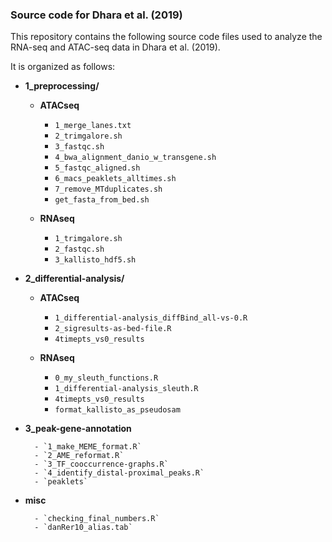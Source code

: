 ### Source code for Dhara et al. (2019)

This repository contains the following source code files used to analyze the RNA-seq and ATAC-seq data in Dhara et al. (2019).

It is organized as follows:

- **1_preprocessing/**
    - **ATACseq**

        - `1_merge_lanes.txt` 
        - `2_trimgalore.sh`
        - `3_fastqc.sh`
        - `4_bwa_alignment_danio_w_transgene.sh`
        - `5_fastqc_aligned.sh`
        - `6_macs_peaklets_alltimes.sh`
        - `7_remove_MTduplicates.sh`
        - `get_fasta_from_bed.sh`


    - **RNAseq**

        - `1_trimgalore.sh` 
        - `2_fastqc.sh`
        - `3_kallisto_hdf5.sh`

- **2_differential-analysis/**

    - **ATACseq**

        - `1_differential-analysis_diffBind_all-vs-0.R`  
        - `2_sigresults-as-bed-file.R`  
        - `4timepts_vs0_results`

    - **RNAseq**

        - `0_my_sleuth_functions.R`  
        - `1_differential-analysis_sleuth.R`  
        - `4timepts_vs0_results`
        - `format_kallisto_as_pseudosam`


- **3_peak-gene-annotation**  

        - `1_make_MEME_format.R`  
        - `2_AME_reformat.R` 
        - `3_TF_cooccurrence-graphs.R`
        - `4_identify_distal-proximal_peaks.R`
        - `peaklets`


- **misc**

        - `checking_final_numbers.R`  
        - `danRer10_alias.tab` 